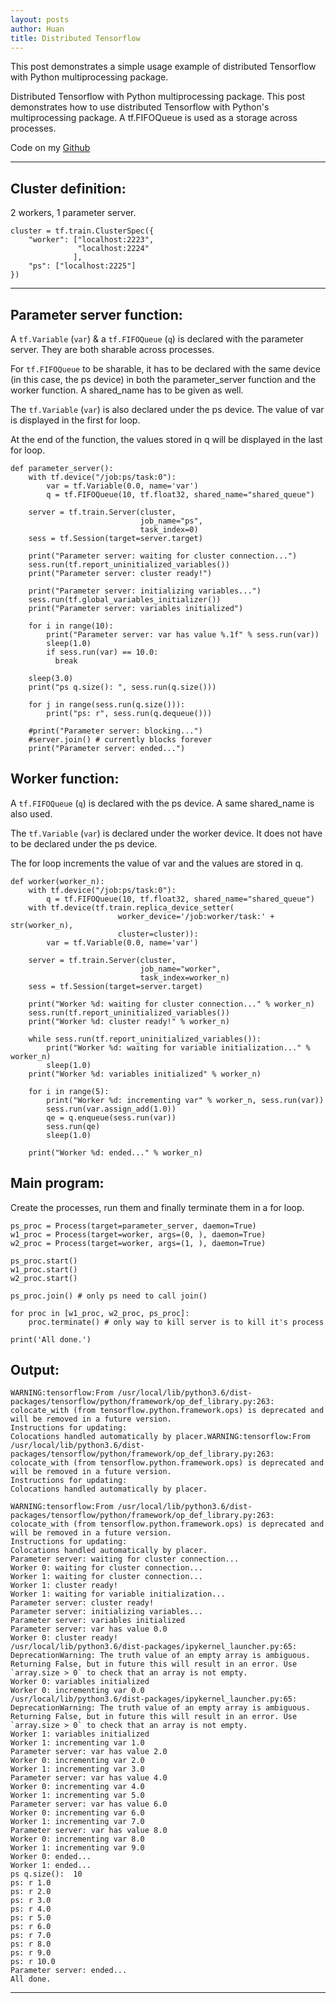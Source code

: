 ```yaml
---
layout: posts
author: Huan
title: Distributed Tensorflow
---
```


This post demonstrates a simple usage example of distributed Tensorflow with
Python multiprocessing package.

Distributed Tensorflow with Python multiprocessing package. This post
demonstrates how to use distributed Tensorflow with Python's
multiprocessing package. A tf.FIFOQueue is used as a storage across processes.

Code on my [Github](https://github.com/ChuaCheowHuan/misc_code_examples/blob/master/tf/dist_tf/dist_tf.ipynb)

---

## Cluster definition:

2 workers, 1 parameter server.
```
cluster = tf.train.ClusterSpec({
    "worker": ["localhost:2223",
               "localhost:2224"
              ],
    "ps": ["localhost:2225"]
})
```

---

## Parameter server function:

A ```tf.Variable``` (```var```) & a ```tf.FIFOQueue``` (```q```) is declared
with the parameter server. They are both sharable across processes.

For ```tf.FIFOQueue``` to be sharable, it has to be declared with the same
device (in this case, the ps device) in both the parameter_server function and
the worker function. A shared_name has to be given as well.

The ```tf.Variable``` (```var```) is also declared under the ps device.
The value of var is displayed in the first for loop.

At the end of the function, the values stored in q will be displayed in the
last for loop.

```
def parameter_server():
    with tf.device("/job:ps/task:0"):
        var = tf.Variable(0.0, name='var')        
        q = tf.FIFOQueue(10, tf.float32, shared_name="shared_queue")

    server = tf.train.Server(cluster,
                             job_name="ps",
                             task_index=0)
    sess = tf.Session(target=server.target)

    print("Parameter server: waiting for cluster connection...")
    sess.run(tf.report_uninitialized_variables())
    print("Parameter server: cluster ready!")

    print("Parameter server: initializing variables...")
    sess.run(tf.global_variables_initializer())
    print("Parameter server: variables initialized")

    for i in range(10):
        print("Parameter server: var has value %.1f" % sess.run(var))
        sleep(1.0)
        if sess.run(var) == 10.0:
          break

    sleep(3.0)
    print("ps q.size(): ", sess.run(q.size()))  

    for j in range(sess.run(q.size())):
        print("ps: r", sess.run(q.dequeue()))

    #print("Parameter server: blocking...")
    #server.join() # currently blocks forever    
    print("Parameter server: ended...")
```

## Worker function:

A ```tf.FIFOQueue``` (```q```) is declared with the ps device.
A same shared_name is also used.

The ```tf.Variable``` (```var```) is declared under the worker device.
It does not have to be declared under the ps device.

The for loop increments the value of var and the values are stored in q.

```
def worker(worker_n):
    with tf.device("/job:ps/task:0"):
        q = tf.FIFOQueue(10, tf.float32, shared_name="shared_queue")     
    with tf.device(tf.train.replica_device_setter(
                        worker_device='/job:worker/task:' + str(worker_n),
                        cluster=cluster)):
        var = tf.Variable(0.0, name='var')

    server = tf.train.Server(cluster,
                             job_name="worker",
                             task_index=worker_n)
    sess = tf.Session(target=server.target)

    print("Worker %d: waiting for cluster connection..." % worker_n)
    sess.run(tf.report_uninitialized_variables())
    print("Worker %d: cluster ready!" % worker_n)

    while sess.run(tf.report_uninitialized_variables()):
        print("Worker %d: waiting for variable initialization..." % worker_n)
        sleep(1.0)
    print("Worker %d: variables initialized" % worker_n)

    for i in range(5):
        print("Worker %d: incrementing var" % worker_n, sess.run(var))
        sess.run(var.assign_add(1.0))
        qe = q.enqueue(sess.run(var))
        sess.run(qe)
        sleep(1.0)

    print("Worker %d: ended..." % worker_n)
```

## Main program:

Create the processes, run them and finally terminate them in a for loop.

```
ps_proc = Process(target=parameter_server, daemon=True)
w1_proc = Process(target=worker, args=(0, ), daemon=True)
w2_proc = Process(target=worker, args=(1, ), daemon=True)

ps_proc.start()
w1_proc.start()
w2_proc.start()

ps_proc.join() # only ps need to call join()

for proc in [w1_proc, w2_proc, ps_proc]:
    proc.terminate() # only way to kill server is to kill it's process

print('All done.')            
```

## Output:

```
WARNING:tensorflow:From /usr/local/lib/python3.6/dist-packages/tensorflow/python/framework/op_def_library.py:263: colocate_with (from tensorflow.python.framework.ops) is deprecated and will be removed in a future version.
Instructions for updating:
Colocations handled automatically by placer.WARNING:tensorflow:From /usr/local/lib/python3.6/dist-packages/tensorflow/python/framework/op_def_library.py:263: colocate_with (from tensorflow.python.framework.ops) is deprecated and will be removed in a future version.
Instructions for updating:
Colocations handled automatically by placer.

WARNING:tensorflow:From /usr/local/lib/python3.6/dist-packages/tensorflow/python/framework/op_def_library.py:263: colocate_with (from tensorflow.python.framework.ops) is deprecated and will be removed in a future version.
Instructions for updating:
Colocations handled automatically by placer.
Parameter server: waiting for cluster connection...
Worker 0: waiting for cluster connection...
Worker 1: waiting for cluster connection...
Worker 1: cluster ready!
Worker 1: waiting for variable initialization...
Parameter server: cluster ready!
Parameter server: initializing variables...
Parameter server: variables initialized
Parameter server: var has value 0.0
Worker 0: cluster ready!
/usr/local/lib/python3.6/dist-packages/ipykernel_launcher.py:65: DeprecationWarning: The truth value of an empty array is ambiguous. Returning False, but in future this will result in an error. Use `array.size > 0` to check that an array is not empty.
Worker 0: variables initialized
Worker 0: incrementing var 0.0
/usr/local/lib/python3.6/dist-packages/ipykernel_launcher.py:65: DeprecationWarning: The truth value of an empty array is ambiguous. Returning False, but in future this will result in an error. Use `array.size > 0` to check that an array is not empty.
Worker 1: variables initialized
Worker 1: incrementing var 1.0
Parameter server: var has value 2.0
Worker 0: incrementing var 2.0
Worker 1: incrementing var 3.0
Parameter server: var has value 4.0
Worker 0: incrementing var 4.0
Worker 1: incrementing var 5.0
Parameter server: var has value 6.0
Worker 0: incrementing var 6.0
Worker 1: incrementing var 7.0
Parameter server: var has value 8.0
Worker 0: incrementing var 8.0
Worker 1: incrementing var 9.0
Worker 0: ended...
Worker 1: ended...
ps q.size():  10
ps: r 1.0
ps: r 2.0
ps: r 3.0
ps: r 4.0
ps: r 5.0
ps: r 6.0
ps: r 7.0
ps: r 8.0
ps: r 9.0
ps: r 10.0
Parameter server: ended...
All done.
```

---

<br>
